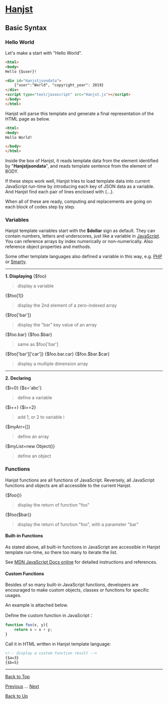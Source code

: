 # [Hanjst](/hanjst/index)
## Basic Syntax
### Hello World

Let's make a start with "Hello World".

```html
<html>
<body>
Hello {$user}!

<div id="Hanjstjsondata">
	{"user":"World", "copyright_year": 2019}
</div>
<script type="text/javascript" src="Hanjst.js"></script>
</body>
</html>
```

Hanjst will parse this template and generate a final representation of the HTML page as below.

```html
<html>
<body>
Hello World!

</body>
</html>
```
Inside the box of Hanjst, it reads template data from the element identified by "**Hanjstjsondata**", and reads template sentence from the element of BODY.

If these steps work well, Hanjst tries to load template data into current JavaScript run-time by introducing each key of JSON data as a variable. And Hanjst find each pair of lines enclosed with {...}.

When all of these are ready, computing  and replacements are going on each block of codes step by step.   


### Variables

Hanjst template variables start with the **$dollar** sign as default. They can contain numbers, letters and underscores, just like a variable in [JavaScript](https://www.javascript.com). You can reference arrays by index numerically or non-numerically. Also reference object properties and methods.

Some other template languages also defined a variable in this way, e.g. [PHP](php.net) or [Smarty](smarty.net).

---
**1. Displaying**
{$foo}
>display a variable

{$foo[1]}
>display the 2nd element of a zero-indexed array

{$foo['bar']}
>display the "bar" key value of an array

{\$foo.bar}
{\$foo.$bar}
>same as $foo['bar']

{$foo['bar']['car']}
{\$foo.bar.car}
{\$foo.\$bar.\$car}
>display a multiple dimension array

---
**2. Declaring**

{\$i=0}
{\$s='abc'}
>define a variable

{\$i++}
{\$i+=2}
>add 1, or 2 to variable i

{\$myArr=[]}
>define an array

{$myList=new Object()}
>define an object


### Functions

Hanjst functions are all functions of JavaScript. Reversely, all JavaScript functions and objects are all accessible to the current Hanjst.

{$foo()}
>display the return of function "foo"

{\$foo($bar)}
>display the return of function "foo", with a parameter "bar"


#### Built-in Functions

As stated above, all built-in functions in JavaScript are accessible in Hanjst template run-time, so there too many to iterate the list.

See [MDN JavaScript Docs online](https://developer.mozilla.org/en-US/docs/Web/JavaScript) for detailed instructions and references.

#### Custom Functions

Besides of so many built-in JavaScript functions, developers are encouraged to make custom objects, classes or functions for specific usages.

An example is attached below.

Define the custom function in JavaScript：
```javascript
function foo(x, y){
	return x = x + y;
}
```
Call it in HTML written in Hanjst template language:
```html
<!-- display a custom function result -->
{$a=3}
{$b=5}


```



----
[Back to Top](/hanjst/hanjst-syntax)

[Previous](./hanjst-debug) ... [Next](./)

[Back to Up](/hanjst/index)
<!--stackedit_data:
eyJoaXN0b3J5IjpbLTUxMzY0NDg2Ml19
-->